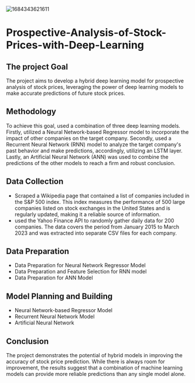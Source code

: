 ![1684343621611](https://github.com/Ze-Michelle-Sun/Prospective-Analysis-of-Stock-Prices-with-Deep-Learning/assets/110506170/fe02389c-1f99-4a28-b77c-83f546b74a64)
# Prospective-Analysis-of-Stock-Prices-with-Deep-Learning
## The project Goal
The project aims to develop a hybrid deep learning model for prospective analysis of stock prices, leveraging the power of deep learning models to make accurate predictions of future stock prices.
## Methodology
To achieve this goal, used a combination of three deep learning models. Firstly, utilized a Neural Network-based Regressor model to incorporate the impact of other companies on the target company. Secondly, used a Recurrent Neural Network (RNN) model to analyze the target company's past behavior and make predictions, accordingly, utilizing an LSTM layer. Lastly, an Artificial Neural Network (ANN) was used to combine the predictions of the other models to reach a firm and robust conclusion.
## Data Collection
- Scraped a Wikipedia page that contained a list of companies included in the S&P 500 index. This index measures the performance of 500 large companies listed on stock exchanges in the United States and is regularly updated, making it a reliable source of information.
- used the Yahoo Finance API to randomly gather daily data for 200 companies. The data covers the period from January 2015 to March 2023 and was extracted into separate CSV files for each company. 
## Data Preparation
- Data Preparation for Neural Network Regressor Model
- Data Preparation and Feature Selection for RNN model
- Data Preparation for ANN Model
## Model Planning and Building
- Neural Network-based Regressor Model
- Recurrent Neural Network Model
- Artificial Neural Network
## Conclusion
The project demonstrates the potential of hybrid models in improving the accuracy of stock price prediction. While there is always room for improvement, the results suggest that a combination of machine learning models can provide more reliable predictions than any single model alone.
